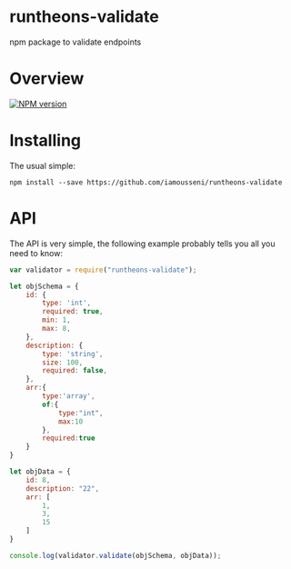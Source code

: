 # runtheons-validate
npm package to validate endpoints


# Overview

[![NPM version](https://badge.fury.io/js/runtheons-validate.png)](http://badge.fury.io/js/runtheons-validate)


# Installing

The usual simple:

    npm install --save https://github.com/iamousseni/runtheons-validate

# API

The API is very simple, the following example probably tells you all you need to know:

```javascript
var validator = require("runtheons-validate");

let objSchema = {
    id: {
        type: 'int',
        required: true,
        min: 1,
        max: 8,
    },
    description: {
        type: 'string',
        size: 100,
        required: false,
    },
	arr:{
		type:'array',
		of:{
			type:"int",
			max:10
		},
		required:true
	}
}

let objData = {
    id: 8,
    description: "22",
	arr: [
		1,
		3,
		15
	]
}

console.log(validator.validate(objSchema, objData));
```